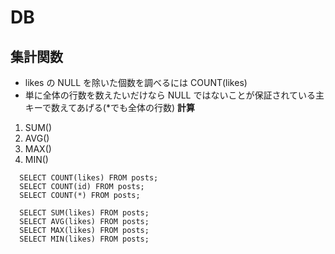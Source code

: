 # DB

## 集計関数

- likes の NULL を除いた個数を調べるには COUNT(likes)
- 単に全体の行数を数えたいだけなら NULL ではないことが保証されている主キーで数えてあげる(\*でも全体の行数)
  **計算**

1. SUM()
2. AVG()
3. MAX()
4. MIN()

```
  SELECT COUNT(likes) FROM posts;
  SELECT COUNT(id) FROM posts;
  SELECT COUNT(*) FROM posts;

  SELECT SUM(likes) FROM posts;
  SELECT AVG(likes) FROM posts;
  SELECT MAX(likes) FROM posts;
  SELECT MIN(likes) FROM posts;
```
